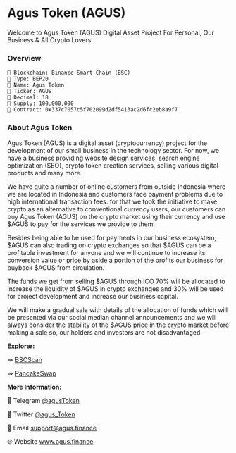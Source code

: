 # Agus Token (AGUS)
Welcome to Agus Token (AGUS) Digital Asset Project For Personal, Our Business & All Crypto Lovers

### Overview

```
📝 Blockchain: Binance Smart Chain (BSC)
📝 Type: BEP20
📝 Name: Agus Token
📝 Ticker: AGUS
📝 Decimal: 18
📝 Supply: 100,000,000
📝 Contract: 0x337c7057c5f702099d2df5413ac2d6fc2eb8a9f7

```
### About Agus Token

Agus Token (AGUS) is a digital asset (cryptocurrency) project for the development of our small business in the technology sector. For now, we have a business providing website design services, search engine optimization (SEO), crypto token creation services, selling various digital products and many more.

We have quite a number of online customers from outside Indonesia where we are located in Indonesia and customers face payment problems due to high international transaction fees. for that we took the initiative to make crypto as an alternative to conventional currency users, our customers can buy Agus Token (AGUS) on the crypto market using their currency and use $AGUS to pay for the services we provide to them.

Besides being able to be used for payments in our business ecosystem, $AGUS can also trading on crypto exchanges so that $AGUS can be a profitable investment for anyone and we will continue to increase its conversion value or price by aside a portion of the profits our business for buyback $AGUS from circulation.

The funds we get from selling $AGUS through ICO 70% will be allocated to increase the liquidity of $AGUS in crypto exchanges and 30% will be used for project development and increase our business capital.

We will make a gradual sale with details of the allocation of funds which will be presented via our social median channel announcements and we will always consider the stability of the $AGUS price in the crypto market before making a sale so, our holders and investors are not disadvantaged.

<b>Explorer:</b>

=> <a href="https://bscscan.com/token/0x337c7057c5f702099d2df5413ac2d6fc2eb8a9f7">BSCScan</a>

=> <a href="https://exchange.pancakeswap.finance/#/swap?outputCurrency=0x337c7057c5f702099d2df5413ac2d6fc2eb8a9f7">PancakeSwap</a>

<b>More Information:</b>

💬 Telegram <a href="https://t.me/agustoken">@agusToken</a>

👥 Twitter <a href="https://twitter.com/agus_token">@agus_Token</a>

📧 Email <a href="mailto:support@agus.finance" rel="nofollow">support@agus.finance</a>

🌐 Website <a href="https://agus.finance">www.agus.finance</a>
